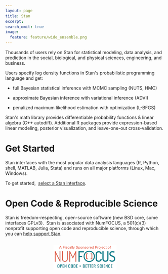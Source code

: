 ```yaml
---
layout: page
title: Stan
excerpt:
search_omit: true
image:
  feature: feature/wide_ensemble.png
---
```


Thousands of users rely on Stan for statistical modeling, data
analysis, and prediction in the social, biological, and physical
sciences, engineering, and business.

Users specify log density functions in Stan's probabilistic
programming language and get:

* full Bayesian statistical inference with MCMC sampling <span
class="note">(NUTS, HMC)</span>

* approximate Bayesian inference with variational inference <span
class="note">(ADVI)</span>

* penalized maximum likelihood estimation with optimization <span
class="note">(L-BFGS)</span>

Stan's math library provides differentiable probability functions &amp;
linear algebra <span class="note">(C++ autodiff)</span>.  Additional R packages provide expression-based linear modeling, posterior visualization, and leave-one-out cross-validation.

# Get Started

Stan interfaces with the most popular data analysis languages <span
class="note">(R, Python, shell, MATLAB, Julia, Stata)</span> and runs
on all major platforms <span class="note">(Linux, Mac,
Windows)</span>.

To get started,&nbsp; [select a Stan interface](/interfaces/).

# Open Code &amp; Reproducible Science

Stan is freedom-respecting, open-source software <span
class="note">(new BSD core, some interfaces GPLv3)</span>.&nbsp; Stan
is associated with NumFOCUS, a 501(c)(3) nonprofit supporting open code
and reproducible science, through which you can [help support
Stan](/support/).

<center style="padding: 1em 0 0 0">
<a href="http://numfocus.org"><img width="200" src="images/numfocus.png" /></a>
</center>

